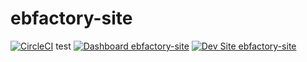 # ebfactory-site

[![CircleCI](https://circleci.com/gh/martinezbohorquez/ebfactory-site.svg?style=shield)](https://circleci.com/gh/martinezbohorquez/ebfactory-site)
test
[![Dashboard ebfactory-site](https://img.shields.io/badge/dashboard-ebfactory_site-yellow.svg)](https://dashboard.pantheon.io/sites/99fd66a2-dae9-4525-b2e9-b28281d4b04a#dev/code)
[![Dev Site ebfactory-site](https://img.shields.io/badge/site-ebfactory_site-blue.svg)](http://dev-ebfactory-site.pantheonsite.io/)